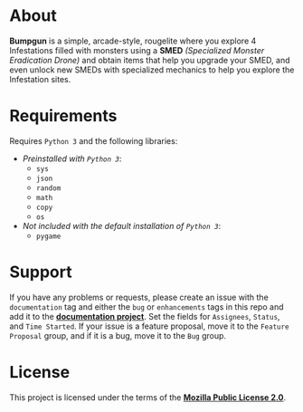 # About
**Bumpgun** is a simple, arcade-style, rougelite where you explore 4 Infestations filled with monsters using a **SMED** _(Specialized Monster Eradication Drone)_ and obtain items that help you upgrade your SMED, and even unlock new SMEDs with specialized mechanics to help you explore the Infestation sites.
# Requirements
Requires `Python 3` and the following libraries:
- _Preinstalled with `Python 3`_:
	- `sys`
	- `json`
	- `random`
    - `math`
	- `copy`
	- `os`
- _Not included with the default installation of `Python 3`_:
	- `pygame`
# Support
If you have any problems or requests, please create an issue with the `documentation` tag and either the `bug` or `enhancements` tags in this repo and add it to the [**documentation project**](https://github.com/users/qkuldo/projects/1). Set the fields for `Assignees`, `Status`, and `Time Started`. If your issue is a feature proposal, move it to the `Feature Proposal` group, and if it is a bug, move it to the `Bug` group.
# License
This project is licensed under the terms of the [**Mozilla Public License 2.0**](LICENSE.md).